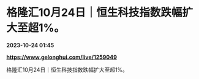 # 格隆汇10月24日｜恒生科技指数跌幅扩大至超1%。

**2023-10-24 01:45**

**https://www.gelonghui.com/live/1259049**

格隆汇10月24日｜恒生科技指数跌幅扩大至超1%。